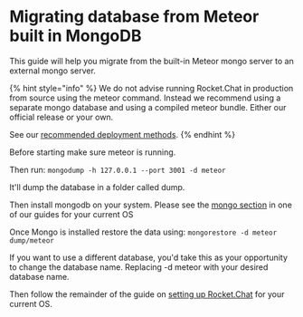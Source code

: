 # Migrating database from Meteor built in MongoDB

This guide will help you migrate from the built-in Meteor mongo server to an external mongo server.

{% hint style="info" %}
We do not advise running Rocket.Chat in production from source using the meteor command. Instead we recommend using a separate mongo database and using a compiled meteor bundle. Either our official release or your own.

See our [recommended deployment methods](../../prepare-for-your-rocket.chat-deployment/rapid-deployment-methods/).
{% endhint %}

Before starting make sure meteor is running.

Then run: `mongodump -h 127.0.0.1 --port 3001 -d meteor`

It'll dump the database in a folder called dump.

Then install mongodb on your system. Please see the [mongo section](../../prepare-for-your-rocket.chat-deployment/other-deployment-methods/manual-installation/) in one of our guides for your current OS

Once Mongo is installed restore the data using: `mongorestore -d meteor dump/meteor`

If you want to use a different database, you'd take this as your opportunity to change the database name. Replacing -d meteor with your desired database name.

Then follow the remainder of the guide on [setting up Rocket.Chat](../../prepare-for-your-rocket.chat-deployment/other-deployment-methods/manual-installation/) for your current OS.
